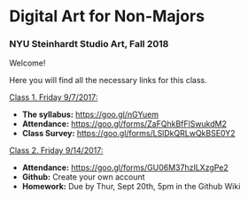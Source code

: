 # Digital Art for Non-Majors

### NYU Steinhardt Studio Art, Fall 2018



Welcome!

Here you will find all the necessary links for this class.





<u>Class 1. Friday 9/7/2017:</u>

- **The syllabus:** https://goo.gl/nGYuem
- **Attendance:** https://goo.gl/forms/ZaFQhkBfFlSwukdM2
- **Class Survey:** https://goo.gl/forms/LSlDkQRLwQkBSE0Y2




<u>Class 2. Friday 9/14/2017:</u>

- **Attendance:** https://goo.gl/forms/GU06M37hzILXzgPe2
- **Github:** Create your own account
- **Homework:** Due by Thur, Sept 20th, 5pm in the Github Wiki

